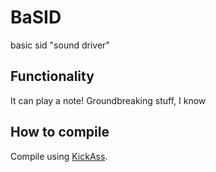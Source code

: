 # BaSID
basic sid "sound driver"

## Functionality
It can play a note! Groundbreaking stuff, I know

## How to compile
Compile using [KickAss](http://theweb.dk/KickAssembler/Main.html#frontpage).
